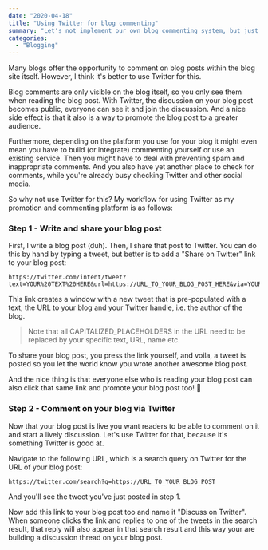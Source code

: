 ```yaml
---
date: "2020-04-18"
title: "Using Twitter for blog commenting"
summary: "Let's not implement our own blog commenting system, but just use Twitter for that."
categories:
  - "Blogging"
---
```


Many blogs offer the opportunity to comment on blog posts within the blog site itself. However, I think it's better to use Twitter for this.

Blog comments are only visible on the blog itself, so you only see them when reading the blog post. With Twitter, the discussion on your blog post becomes public, everyone can see it and join the discussion. And a nice side effect is that it also is a way to promote the blog post to a greater audience.

Furthermore, depending on the platform you use for your blog it might even mean you have to build (or integrate) commenting yourself or use an existing service. Then you might have to deal with preventing spam and inappropriate comments. And you also have yet another place to check for comments, while you're already busy checking Twitter and other social media.

So why not use Twitter for this? My workflow for using Twitter as my promotion and commenting platform is as follows:

### Step 1 - Write and share your blog post

First, I write a blog post (duh). Then, I share that post to Twitter. You can do this by hand by typing a tweet, but better is to add a "Share on Twitter" link to your blog post:

```
https://twitter.com/intent/tweet?text=YOUR%20TEXT%20HERE&url=https://URL_TO_YOUR_BLOG_POST_HERE&via=YOUR_TWITTER_HANDLE
```

This link creates a window with a new tweet that is pre-populated with a text, the URL to your blog and your Twitter handle, i.e. the author of the blog.

> Note that all CAPITALIZED_PLACEHOLDERS in the URL need to be replaced by your specific text, URL, name etc.

To share your blog post, you press the link yourself, and voila, a tweet is posted so you let the world know you wrote another awesome blog post.

And the nice thing is that everyone else who is reading your blog post can also click that same link and promote your blog post too! 💯

### Step 2 - Comment on your blog via Twitter

Now that your blog post is live you want readers to be able to comment on it and start a lively discussion. Let's use Twitter for that, because it's something Twitter is good at.

Navigate to the following URL, which is a search query on Twitter for the URL of your blog post:

```
https://twitter.com/search?q=https://URL_TO_YOUR_BLOG_POST
```

And you'll see the tweet you've just posted in step 1.

Now add this link to your blog post too and name it "Discuss on Twitter". When someone clicks the link and replies to one of the tweets in the search result, that reply will also appear in that search result and this way your are building a discussion thread on your blog post.

